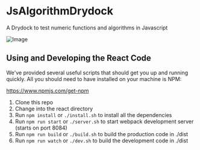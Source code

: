 # JsAlgorithmDrydock

A Drydock to test numeric functions and algorithms in Javascript

![Image](https://github.com/Knossys/JsAlgorithmDrydock/wiki/screenshot.png)

## Using and Developing the React Code

We've provided several useful scripts that should get you up and running quickly. All you should
need to have installed on your machine is NPM:

https://www.npmjs.com/get-npm

1. Clone this repo
2. Change into the react directory
3. Run `npm install` or `./install.sh` to install all the dependencies
4. Run `npm run start` or `./server.sh` to start webpack development server (starts on port 8084)
5. Run `npm run build` or `./build.sh` to build the production code in ./dist
6. Run `npm run watch` or `./dev.sh` to build the development code in ./dist
